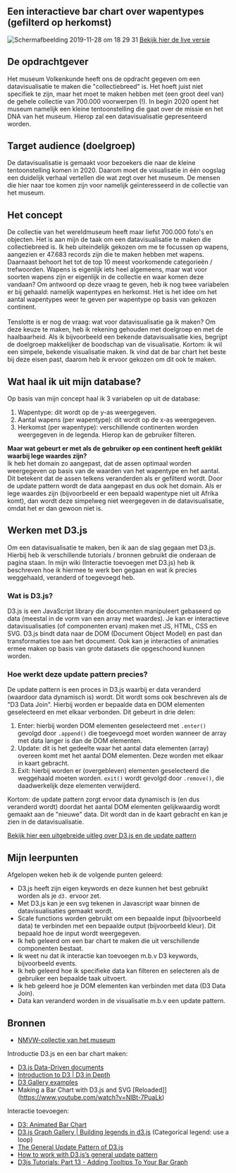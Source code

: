 ## Een interactieve bar chart over wapentypes (gefilterd op herkomst)
![Schermafbeelding 2019-11-28 om 18 29 31](https://user-images.githubusercontent.com/45489420/69824778-361d8300-120d-11ea-8957-d9941fdf6830.png)
[Bekijk hier de live versie](https://jenniferslagt.github.io/frontend-data/bar_chart.html)

## De opdrachtgever 
Het museum Volkenkunde heeft ons de opdracht gegeven om een datavisualisatie te maken die "collectiebreed" is. Het hoeft juist niet specifiek te zijn, maar het moet te maken hebben met (een groot deel van) de gehele collectie van 700.000 voorwerpen (!). In begin 2020 opent het museum namelijk een kleine tentoonstelling die gaat over de missie en het DNA van het museum. Hierop zal een datavisualisatie gepresenteerd worden.

## Target audience (doelgroep)
De datavisualisatie is gemaakt voor bezoekers die naar de kleine tentoonstelling komen in 2020. Daarom moet de visualisatie in één oogslag een duidelijk verhaal vertellen die wat zegt over het museum. De mensen die hier naar toe komen zijn voor namelijk geïnteresseerd in de collectie van het museum.

## Het concept
De collectie van het wereldmuseum heeft maar liefst 700.000 foto's en objecten. Het is aan mijn de taak om een datavisualisatie te maken die collectiebreed is. Ik heb uiteindelijk gekozen om me te focussen op wapens, aangezien er 47.683 records zijn die te maken hebben met wapens. Daarnaast behoort het tot de top 10 meest voorkomende categorieën / trefwoorden. Wapens is eigenlijk iets heel algemeens, maar wat voor soorten wapens zijn er eigenlijk in de collectie en waar komen deze vandaan? Om antwoord op deze vraag te geven, heb ik nog twee variabelen er bij gehaald: namelijk wapentypes en herkomst. Het is het idee om het aantal wapentypes weer te geven per wapentype op basis van gekozen continent. <br>
<br>
Tenslotte is er nog de vraag: wat voor datavisualisatie ga ik maken? Om deze keuze te maken, heb ik rekening gehouden met doelgroep en met de haalbaarheid. Als ik bijvoorbeeld een bekende datavisualisatie kies, begrijpt de doelgroep makkelijker de boodschap van de visualisatie. Kortom: ik wil een simpele, bekende visualisatie maken. Ik vind dat de bar chart het beste bij deze eisen past, daarom heb ik ervoor gekozen om dit ook te maken.
<br>

## Wat haal ik uit mijn database?
Op basis van mijn concept haal ik 3 variabelen op uit de database:
1. Wapentype: dit wordt op de y-as weergegeven.
2. Aantal wapens (per wapentype): dit wordt op de x-as weergegeven.
3. Herkomst (per wapentype): verschillende continenten worden weergegeven in de legenda. Hierop kan de gebruiker filteren.

<b>Maar wat gebeurt er met als de gebruiker op een continent heeft geklikt waarbij lege waardes zijn?</b> <br>
Ik heb het domain zo aangepast, dat de assen optimaal worden weergegeven op basis van de waarden van het wapentype en het aantal. Dit betekent dat de assen telkens veranderden als er gefilterd wordt. Door de update pattern wordt de data aangepast en dus ook het domain. Als er lege waardes zijn (bijvoorbeeld er een bepaald wapentype niet uit Afrika komt), dan wordt deze simpelweg niet weergegeven in de datavisualisatie, omdat het er dan gewoon niet is.

## Werken met D3.js
Om een datavisualisatie te maken, ben ik aan de slag gegaan met D3.js. Hierbij heb ik verschillende tutorials / bronnen gebruikt die onderaan de pagina staan. In mijn wiki (Interactie toevoegen met D3.js) heb ik beschreven hoe ik hiermee te werk ben gegaan en wat ik precies weggehaald, veranderd of toegevoegd heb.

### Wat is D3.js?
D3.js is een JavaScript library die documenten manipuleert gebaseerd op data (meestal in de vorm van een array met waardes). Je kan er interactieve datavisualisaties (of componenten ervan) maken met JS, HTML, CSS en SVG. D3.js bindt data naar de DOM (Document Object Model) en past dan transformaties toe aan het document. Ook kan je interacties of animaties ermee maken op basis van grote datasets die opgeschoond kunnen worden. 

### Hoe werkt deze update pattern precies?
De update pattern is een proces in D3.js waarbij er data veranderd (waardoor data dynamisch is) wordt. Dit wordt soms ook beschreven als de "D3 Data Join". Hierbij worden er bepaalde data en DOM elementen geselecteerd en met elkaar verbonden. Dit gebeurt in drie delen:
1. Enter: hierbij worden DOM elementen geselecteerd met `.enter()` gevolgd door `.append()` die toegevoegd moet worden wanneer de array met data langer is dan de DOM elementen. 
2. Update: dit is het gedeelte waar het aantal data elementen (array) overeen komt met het aantal DOM elementen. Deze worden met elkaar in kaart gebracht.
3. Exit: hierbij worden er (overgebleven) elementen geselecteerd die weggehaald moeten worden. `exit()` wordt gevolgd door `.remove()`, die daadwerkelijk deze elementen verwijderd.

Kortom: de update pattern zorgt ervoor data dynamisch is (en dus veranderd wordt) doordat het aantal DOM elementen gelijkwaardig wordt gemaakt aan de "nieuwe" data. Dit wordt dan in de kaart gebracht en kan je zien in de datavisualisatie.

[Bekijk hier een uitgebreide uitleg over D3.js en de update pattern](https://github.com/jenniferslagt/frontend-data/wiki/De-D3-update-pattern)

## Mijn leerpunten
Afgelopen weken heb ik de volgende punten geleerd:
* D3.js heeft zijn eigen keywords en deze kunnen het best gebruikt worden als je `d3.` ervoor zet.
* Met D3.js kan je een svg tekenen in Javascript waar binnen de  datavisualisaties gemaakt wordt.
* Scale functions worden gebruikt om een bepaalde input (bijvoorbeeld data) te verbinden met een bepaalde output (bijvoorbeeld kleur). Dit bepaald hoe de input wordt weergegeven.
* Ik heb geleerd om een bar chart te maken die uit verschillende componenten bestaat.
* Ik weet nu dat ik interactie kan toevoegen m.b.v D3 keywords, bijvoorbeeld events.
* Ik heb geleerd hoe ik specifieke data kan filteren en selecteren als de gebruiker een bepaalde taak uitvoert.
* Ik heb geleerd hoe je DOM elementen kan verbinden met data (D3 Data Join). 
* Data kan veranderd worden in de visualisatie m.b.v een update pattern.

## Bronnen
* [NMVW-collectie van het museum](https://github.com/jenniferslagt/frontend-data/wiki/Het-concept)

Introductie D3.js en een bar chart maken:
* [D3.js Data-Driven documents](https://d3js.org/)
* [Introduction to D3 | D3 in Depth](https://www.d3indepth.com/introduction/)
* [D3 Gallery examples](https://github.com/d3/d3/wiki/Gallery)
* Making a Bar Chart with D3.js and SVG [Reloaded]](https://www.youtube.com/watch?v=NlBt-7PuaLk)

Interactie toevoegen:
* [D3: Animated Bar Chart](https://bl.ocks.org/jamesleesaunders/f32a8817f7724b17b7f1)
* [D3.js Graph Gallery | Building legends in d3.js](https://www.d3-graph-gallery.com/graph/custom_legend.html#cont1) (Categorical legend: use a loop)
* [The General Update Pattern of D3.js](https://www.youtube.com/watch?v=IyIAR65G-GQ&t=212s)
* [How to work with D3.js’s general update pattern](https://www.freecodecamp.org/news/how-to-work-with-d3-jss-general-update-pattern-8adce8d55418/)
* [D3js Tutorials: Part 13 - Adding Tooltips To Your Bar Graph](https://www.youtube.com/watch?v=wsCOif7RMBo)
